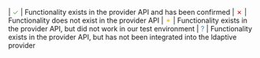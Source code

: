 | <font color="#6aa84f">✓</font> | Functionality exists in the provider API and has been confirmed
| <font color="#cc0000">✗</font> | Functionality does not exist in the provider API
| <font color="#f1c232">✶</font> | Functionality exists in the provider API, but did not work in our test environment
| <font color="#3d85c6">?</font> | Functionality exists in the provider API, but has not been integrated into the ldaptive provider
